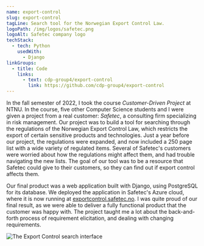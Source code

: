 ```yaml
---
name: export-control
slug: export-control
tagLine: Search tool for the Norwegian Export Control Law.
logoPath: /img/logos/safetec.png
logoAlt: Safetec company logo
techStack:
  - tech: Python
    usedWith:
      - Django
linkGroups:
  - title: Code
    links:
      - text: cdp-group4/export-control
        link: https://github.com/cdp-group4/export-control
---
```


In the fall semester of 2022, I took the course _Customer-Driven Project_ at NTNU. In the course,
five other Computer Science students and I were given a project from a real customer: _Safetec_, a
consulting firm specializing in risk management. Our project was to build a tool for searching
through the regulations of the Norwegian Export Control Law, which restricts the export of certain
sensitive products and technologies. Just a year before our project, the regulations were expanded,
and now included a 250 page list with a wide variety of regulated items. Several of Safetec's
customers were worried about how the regulations might affect them, and had trouble navigating the
new lists. The goal of our tool was to be a resource that Safetec could give to their customers, so
they can find out if export control affects them.

Our final product was a web application built with Django, using PostgreSQL for its database. We
deployed the application in Safetec's Azure cloud, where it is now running at
[exportcontrol.safetec.no](https://exportcontrol.safetec.no/). I was quite proud of our final
result, as we were able to deliver a fully functional product that the customer was happy with. The
project taught me a lot about the back-and-forth process of requirement elicitation, and dealing
with changing requirements.

![The Export Control search interface](/img/screenshots/export-control.png)
